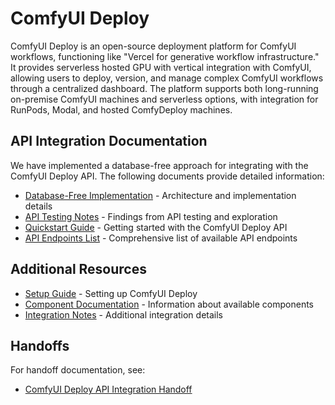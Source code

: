 # ComfyUI Deploy

ComfyUI Deploy is an open-source deployment platform for ComfyUI workflows, functioning like "Vercel for generative workflow infrastructure." It provides serverless hosted GPU with vertical integration with ComfyUI, allowing users to deploy, version, and manage complex ComfyUI workflows through a centralized dashboard. The platform supports both long-running on-premise ComfyUI machines and serverless options, with integration for RunPods, Modal, and hosted ComfyDeploy machines.

## API Integration Documentation

We have implemented a database-free approach for integrating with the ComfyUI Deploy API. The following documents provide detailed information:

- [Database-Free Implementation](API/DATABASE_FREE_IMPLEMENTATION.md) - Architecture and implementation details
- [API Testing Notes](API/API_TESTING_NOTES.md) - Findings from API testing and exploration
- [Quickstart Guide](API/QUICKSTART.md) - Getting started with the ComfyUI Deploy API
- [API Endpoints List](API/OPENAPI_ENDPOINTS_LIST.md) - Comprehensive list of available API endpoints

## Additional Resources

- [Setup Guide](SETUP/README.md) - Setting up ComfyUI Deploy
- [Component Documentation](COMPONENTS/README.md) - Information about available components
- [Integration Notes](NOTES/README.md) - Additional integration details

## Handoffs

For handoff documentation, see:

- [ComfyUI Deploy API Integration Handoff](../handoffs/HANDOFF-COMFYUI-DEPLOY-API-INTEGRATION.md) 
